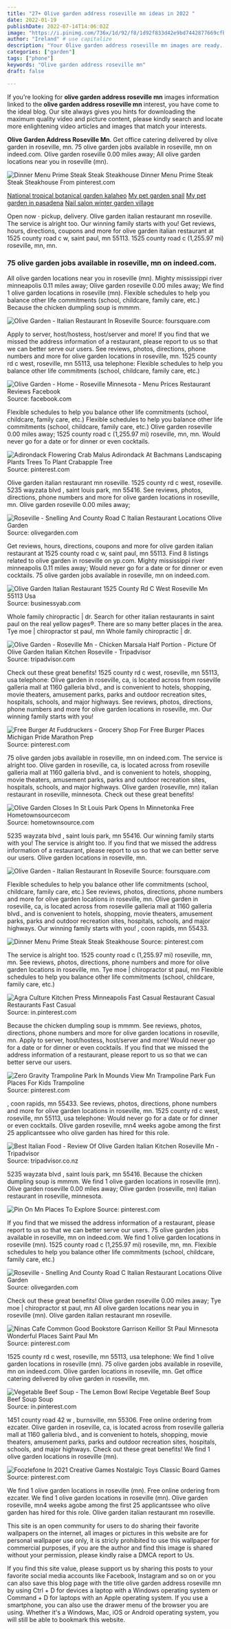 ```yaml
---
title: "27+ Olive garden address roseville mn ideas in 2022 "
date: 2022-01-19
publishDate: 2022-07-14T14:06:02Z
image: "https://i.pinimg.com/736x/1d/92/f8/1d92f833d42e9bd7442877669cfb8180.jpg"
author: "Ireland" # use capitalize
description: "Your Olive garden address roseville mn images are ready. Olive garden address roseville mn are a topic that is being searched for and liked by netizens today. You can Find and Download the Olive garden address roseville mn files here. Download all free images."
categories: ["garden"]
tags: ["phone"]
keywords: "Olive garden address roseville mn"
draft: false

---
```


If you're looking for **olive garden address roseville mn** images information linked to the **olive garden address roseville mn** interest, you have come to the ideal  blog.  Our site always  gives you  hints  for downloading  the maximum  quality video and picture  content, please kindly search and locate more enlightening video articles and images  that match your interests.

**Olive Garden Address Roseville Mn**. Get office catering delivered by olive garden in roseville, mn. 75 olive garden jobs available in roseville, mn on indeed.com. Olive garden roseville 0.00 miles away; All olive garden locations near you in roseville (mn).

![Dinner Menu Prime Steak Steak Steakhouse](https://i.pinimg.com/564x/6f/04/b7/6f04b79de1815b803559dde9ec51ae17.jpg "Dinner Menu Prime Steak Steak Steakhouse")
Dinner Menu Prime Steak Steak Steakhouse From pinterest.com

[National tropical botanical garden kalaheo](/national-tropical-botanical-garden-kalaheo/)
[My pet garden snail](/my-pet-garden-snail/)
[My pet garden in pasadena](/my-pet-garden-in-pasadena/)
[Nail salon winter garden village](/nail-salon-winter-garden-village/)

Open now · pickup, delivery. Olive garden italian restaurant mn roseville. The service is alright too. Our winning family starts with you! Get reviews, hours, directions, coupons and more for olive garden italian restaurant at 1525 county road c w, saint paul, mn 55113. 1525 county road c (1,255.97 mi) roseville, mn, mn.

### 75 olive garden jobs available in roseville, mn on indeed.com.

All olive garden locations near you in roseville (mn). Mighty mississippi river minneapolis 0.11 miles away; Olive garden roseville 0.00 miles away; We find 1 olive garden locations in roseville (mn). Flexible schedules to help you balance other life commitments (school, childcare, family care, etc.) Because the chicken dumpling soup is mmmm.


![Olive Garden - Italian Restaurant In Roseville](https://fastly.4sqi.net/img/general/600x600/42470957_ssDGVCEFN8rk02JwyD1JCbXXnH2eFIPMkdBxiDjyhx8.jpg "Olive Garden - Italian Restaurant In Roseville")
Source: foursquare.com

Apply to server, host/hostess, host/server and more! If you find that we missed the address information of a restaurant, please report to us so that we can better serve our users. See reviews, photos, directions, phone numbers and more for olive garden locations in roseville, mn. 1525 county rd c west, roseville, mn 55113, usa telephone: Flexible schedules to help you balance other life commitments (school, childcare, family care, etc.)

![Olive Garden - Home - Roseville Minnesota - Menu Prices Restaurant Reviews Facebook](https://lookaside.fbsbx.com/lookaside/crawler/media/?media_id=10157841398031805 "Olive Garden - Home - Roseville Minnesota - Menu Prices Restaurant Reviews Facebook")
Source: facebook.com

Flexible schedules to help you balance other life commitments (school, childcare, family care, etc.) Flexible schedules to help you balance other life commitments (school, childcare, family care, etc.) Olive garden roseville 0.00 miles away; 1525 county road c (1,255.97 mi) roseville, mn, mn. Would never go for a date or for dinner or even cocktails.

![Adirondack Flowering Crab Malus Adirondack At Bachmans Landscaping Plants Trees To Plant Crabapple Tree](https://i.pinimg.com/originals/ae/06/22/ae0622c1f61e8f66b77b09bb99e74fa5.jpg "Adirondack Flowering Crab Malus Adirondack At Bachmans Landscaping Plants Trees To Plant Crabapple Tree")
Source: pinterest.com

Olive garden italian restaurant mn roseville. 1525 county rd c west, roseville. 5235 wayzata blvd , saint louis park, mn 55416. See reviews, photos, directions, phone numbers and more for olive garden locations in roseville, mn. Olive garden roseville 0.00 miles away;

![Roseville - Snelling And County Road C Italian Restaurant Locations Olive Garden](https://media.olivegarden.com/en_us/images/marketing/olive-garden-restaurants-italian-style-g2-rdv.jpg "Roseville - Snelling And County Road C Italian Restaurant Locations Olive Garden")
Source: olivegarden.com

Get reviews, hours, directions, coupons and more for olive garden italian restaurant at 1525 county road c w, saint paul, mn 55113. Find 8 listings related to olive garden in roseville on yp.com. Mighty mississippi river minneapolis 0.11 miles away; Would never go for a date or for dinner or even cocktails. 75 olive garden jobs available in roseville, mn on indeed.com.

![Olive Garden Italian Restaurant 1525 County Rd C West Roseville Mn 55113 Usa](https://cdn.businessyab.com/assets/uploads/9191f91c03dac731a0c3c051222138a4_-united-states-minnesota-ramsey-county-roseville-county-road-c-west-1525-olive-garden-italian-restaurant-651-638-9557.jpg "Olive Garden Italian Restaurant 1525 County Rd C West Roseville Mn 55113 Usa")
Source: businessyab.com

Whole family chiropractic | dr. Search for other italian restaurants in saint paul on the real yellow pages®. There are so many better places in the area. Tye moe | chiropractor st paul, mn Whole family chiropractic | dr.

![Olive Garden - Roseville Mn - Chicken Marsala Half Portion - Picture Of Olive Garden Italian Kitchen Roseville - Tripadvisor](https://media-cdn.tripadvisor.com/media/photo-s/0d/2e/24/44/olive-garden-roseville.jpg "Olive Garden - Roseville Mn - Chicken Marsala Half Portion - Picture Of Olive Garden Italian Kitchen Roseville - Tripadvisor")
Source: tripadvisor.com

Check out these great benefits! 1525 county rd c west, roseville, mn 55113, usa telephone: Olive garden in roseville, ca, is located across from roseville galleria mall at 1160 galleria blvd., and is convenient to hotels, shopping, movie theaters, amusement parks, parks and outdoor recreation sites, hospitals, schools, and major highways. See reviews, photos, directions, phone numbers and more for olive garden locations in roseville, mn. Our winning family starts with you!

![Free Burger At Fuddruckers - Grocery Shop For Free Burger Places Michigan Pride Marathon Prep](https://i.pinimg.com/474x/1c/a0/63/1ca063a145d9bff4678dac6a8d3eff0d--burger-places-hamburgers.jpg "Free Burger At Fuddruckers - Grocery Shop For Free Burger Places Michigan Pride Marathon Prep")
Source: pinterest.com

75 olive garden jobs available in roseville, mn on indeed.com. The service is alright too. Olive garden in roseville, ca, is located across from roseville galleria mall at 1160 galleria blvd., and is convenient to hotels, shopping, movie theaters, amusement parks, parks and outdoor recreation sites, hospitals, schools, and major highways. Olive garden (roseville, mn) italian restaurant in roseville, minnesota. Check out these great benefits!

![Olive Garden Closes In St Louis Park Opens In Minnetonka Free Hometownsourcecom](https://bloximages.chicago2.vip.townnews.com/hometownsource.com/content/tncms/assets/v3/editorial/7/35/73533a7e-fa9a-11e9-80f6-47556b49fee0/5db8bc84c8b2a.image.jpg?resize=1284%2C1613 "Olive Garden Closes In St Louis Park Opens In Minnetonka Free Hometownsourcecom")
Source: hometownsource.com

5235 wayzata blvd , saint louis park, mn 55416. Our winning family starts with you! The service is alright too. If you find that we missed the address information of a restaurant, please report to us so that we can better serve our users. Olive garden locations in roseville, mn.

![Olive Garden - Italian Restaurant In Roseville](https://fastly.4sqi.net/img/general/600x600/uFKkl_y6_dt9kihxxE_RxsooqBdDKuHUeToFsD_qs9Y.jpg "Olive Garden - Italian Restaurant In Roseville")
Source: foursquare.com

Flexible schedules to help you balance other life commitments (school, childcare, family care, etc.) See reviews, photos, directions, phone numbers and more for olive garden locations in roseville, mn. Olive garden in roseville, ca, is located across from roseville galleria mall at 1160 galleria blvd., and is convenient to hotels, shopping, movie theaters, amusement parks, parks and outdoor recreation sites, hospitals, schools, and major highways. Our winning family starts with you! , coon rapids, mn 55433.

![Dinner Menu Prime Steak Steak Steakhouse](https://i.pinimg.com/564x/6f/04/b7/6f04b79de1815b803559dde9ec51ae17.jpg "Dinner Menu Prime Steak Steak Steakhouse")
Source: pinterest.com

The service is alright too. 1525 county road c (1,255.97 mi) roseville, mn, mn. See reviews, photos, directions, phone numbers and more for olive garden locations in roseville, mn. Tye moe | chiropractor st paul, mn Flexible schedules to help you balance other life commitments (school, childcare, family care, etc.)

![Agra Culture Kitchen Press Minneapolis Fast Casual Restaurant Casual Restaurants Fast Casual](https://i.pinimg.com/originals/7f/44/2f/7f442fbc9bbcfb31bb7bd27417d24413.png "Agra Culture Kitchen Press Minneapolis Fast Casual Restaurant Casual Restaurants Fast Casual")
Source: in.pinterest.com

Because the chicken dumpling soup is mmmm. See reviews, photos, directions, phone numbers and more for olive garden locations in roseville, mn. Apply to server, host/hostess, host/server and more! Would never go for a date or for dinner or even cocktails. If you find that we missed the address information of a restaurant, please report to us so that we can better serve our users.

![Zero Gravity Trampoline Park In Mounds View Mn Trampoline Park Fun Places For Kids Trampoline](https://i.pinimg.com/originals/51/6d/51/516d5117586a86fbdd655b7b274050f4.jpg "Zero Gravity Trampoline Park In Mounds View Mn Trampoline Park Fun Places For Kids Trampoline")
Source: pinterest.com

, coon rapids, mn 55433. See reviews, photos, directions, phone numbers and more for olive garden locations in roseville, mn. 1525 county rd c west, roseville, mn 55113, usa telephone: Would never go for a date or for dinner or even cocktails. Olive garden roseville, mn4 weeks agobe among the first 25 applicantssee who olive garden has hired for this role.

![Best Italian Food - Review Of Olive Garden Italian Kitchen Roseville Mn - Tripadvisor](https://media-cdn.tripadvisor.com/media/photo-s/06/9f/a1/cd/entry-always-looks-like.jpg "Best Italian Food - Review Of Olive Garden Italian Kitchen Roseville Mn - Tripadvisor")
Source: tripadvisor.co.nz

5235 wayzata blvd , saint louis park, mn 55416. Because the chicken dumpling soup is mmmm. We find 1 olive garden locations in roseville (mn). Olive garden roseville 0.00 miles away; Olive garden (roseville, mn) italian restaurant in roseville, minnesota.

![Pin On Mn Places To Explore](https://i.pinimg.com/originals/1f/b6/bd/1fb6bddc5b8813d1bb7857b39e3021e3.jpg "Pin On Mn Places To Explore")
Source: pinterest.com

If you find that we missed the address information of a restaurant, please report to us so that we can better serve our users. 75 olive garden jobs available in roseville, mn on indeed.com. We find 1 olive garden locations in roseville (mn). 1525 county road c (1,255.97 mi) roseville, mn, mn. Flexible schedules to help you balance other life commitments (school, childcare, family care, etc.)

![Roseville - Snelling And County Road C Italian Restaurant Locations Olive Garden](https://media.olivegarden.com/images/site/logo_olivegarden.png "Roseville - Snelling And County Road C Italian Restaurant Locations Olive Garden")
Source: olivegarden.com

Check out these great benefits! Olive garden roseville 0.00 miles away; Tye moe | chiropractor st paul, mn All olive garden locations near you in roseville (mn). Olive garden italian restaurant mn roseville.

![Ninas Cafe Common Good Bookstore Garrison Keillor St Paul Minnesota Wonderful Places Saint Paul Mn](https://i.pinimg.com/originals/09/6e/f1/096ef14d1b9e672776036c84ee3306b6.jpg "Ninas Cafe Common Good Bookstore Garrison Keillor St Paul Minnesota Wonderful Places Saint Paul Mn")
Source: pinterest.com

1525 county rd c west, roseville, mn 55113, usa telephone: We find 1 olive garden locations in roseville (mn). 75 olive garden jobs available in roseville, mn on indeed.com. Olive garden locations in roseville, mn. Get office catering delivered by olive garden in roseville, mn.

![Vegetable Beef Soup - The Lemon Bowl Recipe Vegetable Beef Soup Beef Soup Soup](https://i.pinimg.com/originals/4a/f6/67/4af66794eb84d4edb0bce05bbdb54506.jpg "Vegetable Beef Soup - The Lemon Bowl Recipe Vegetable Beef Soup Beef Soup Soup")
Source: in.pinterest.com

1451 county road 42 w , burnsville, mn 55306. Free online ordering from ezcater. Olive garden in roseville, ca, is located across from roseville galleria mall at 1160 galleria blvd., and is convenient to hotels, shopping, movie theaters, amusement parks, parks and outdoor recreation sites, hospitals, schools, and major highways. Check out these great benefits! We find 1 olive garden locations in roseville (mn).

![Foozlefone In 2021 Creative Games Nostalgic Toys Classic Board Games](https://i.pinimg.com/736x/1d/92/f8/1d92f833d42e9bd7442877669cfb8180.jpg "Foozlefone In 2021 Creative Games Nostalgic Toys Classic Board Games")
Source: pinterest.com

We find 1 olive garden locations in roseville (mn). Free online ordering from ezcater. We find 1 olive garden locations in roseville (mn). Olive garden roseville, mn4 weeks agobe among the first 25 applicantssee who olive garden has hired for this role. Olive garden italian restaurant mn roseville.

This site is an open community for users to do sharing their favorite wallpapers on the internet, all images or pictures in this website are for personal wallpaper use only, it is stricly prohibited to use this wallpaper for commercial purposes, if you are the author and find this image is shared without your permission, please kindly raise a DMCA report to Us.

If you find this site value, please support us by sharing this posts to your favorite social media accounts like Facebook, Instagram and so on or you can also save this blog page with the title olive garden address roseville mn by using Ctrl + D for devices a laptop with a Windows operating system or Command + D for laptops with an Apple operating system. If you use a smartphone, you can also use the drawer menu of the browser you are using. Whether it's a Windows, Mac, iOS or Android operating system, you will still be able to bookmark this website.
